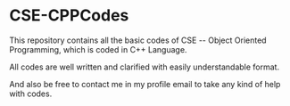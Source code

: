 # CSE-CPPCodes
This repository contains all the basic codes of CSE -- Object Oriented Programming, which is coded in C++ Language.

All codes are well written and clarified with easily understandable format. 

And also be free to contact me in my profile email to take any kind of help with codes.
